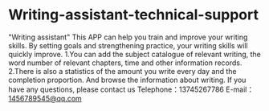 # Writing-assistant-technical-support
"Writing assistant"  This APP can help you train and improve your writing skills. By setting goals and strengthening practice, your writing skills will quickly improve.
1.You can add the subject catalogue of relevant writing, the word number of relevant chapters, time and other information records.
2.There is also a statistics of the amount you write every day and the completion proportion. And browse the information about writing.
If you have any questions, please contact us
Telephone：13745267786    E-mail：1456789545@qq.com

